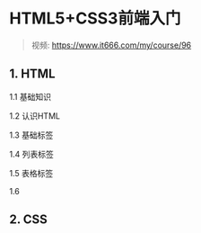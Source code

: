 

# HTML5+CSS3前端入门

> 视频: https://www.it666.com/my/course/96

## 1. HTML

1.1 基础知识

1.2 认识HTML

1.3 基础标签

1.4 列表标签

1.5 表格标签

1.6 



## 2. CSS